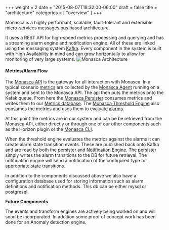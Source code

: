+++
weight = 2
date = "2015-08-07T18:32:00-06:00"
draft = false
title = "architecture"
categories = [ "overview" ]
+++

Monasca is a highly performant, scalable, fault-tolerant and extensible micro-services messages bus based architecture. <!--more-->

It uses a REST API for high-speed metrics processing and querying and has a streaming alarm engine and notification engine. All of these are linked
using the messaging system [Kafka](https://kafka.apache.org/). Every component in the system is built with High Availability in mind and can grow
horizontally to allow for monitoring of very large systems.
![Monasca Architecture](/img/Monasca-arch-component-diagram.png)

#### Metrics/Alarm Flow
The [Monasca API](/components/api/) is the gateway for all interaction with Monasca. In a typical scenario [metrics](/components/metrics)
are collected by the [Monasca Agent](/components/agent/) running on a system and sent to the Monasca API. The api then puts the metrics onto the Kafak queue.
From here the [Monasca Persister](/components/persister/) consumes metrics and writes them to our [Metrics database](/components/metrics_db/). The
[Monasca Threshold Engine](/components/alarms/) also consumes the metrics and uses them to evaluate [alarms](/components/alarms/).

At this point the metrics are in our system and can be be retrieved from the Monasca API, either directly or through one of our other components
such as the Horizon plugin or the [Monasca CLI](/components/cli).

When the threshold engine evaluates the metrics against the alarms it can create alarm state transition events. These are published back onto Kafka
and are read by both the persister and [Notification Engine](/components/notifications/). The persister simply writes the alarm transitions to the
DB for future retrieval. The notification engine will send a notification of the configured type for appropriate state transitions.

In addition to the components discussed above we also have a configuration database used for storing information such as alarm definitions and
notification methods. This db can be either mysql or postgresql.

**Future Components**

The events and transform engines are actively being worked on and will soon be incorporated. In addition some proof of concept work has been done
for an Anomaly detection engine.

